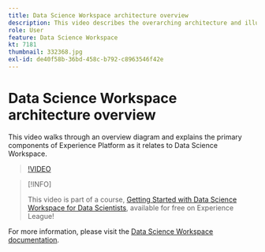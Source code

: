```yaml
---
title: Data Science Workspace architecture overview
description: This video describes the overarching architecture and illustrates the primary components of Data Science Workspace in Adobe Experience Platform. 
role: User
feature: Data Science Workspace
kt: 7181
thumbnail: 332368.jpg
exl-id: de40f58b-36bd-458c-b792-c8963546f42e
---
```

# Data Science Workspace architecture overview

This video walks through an overview diagram and explains the primary components of Experience Platform as it relates to Data Science Workspace.

>[!VIDEO](https://video.tv.adobe.com/v/332368)

>[!INFO]
>
> This video is part of a course, [Getting Started with Data Science Workspace for Data Scientists](https://experienceleague.adobe.com/?recommended=ExperiencePlatform-U-1-2021.1.dsw), available for free on Experience League!

For more information, please visit the [Data Science Workspace documentation](https://experienceleague.adobe.com/docs/experience-platform/data-science-workspace/home.html).
